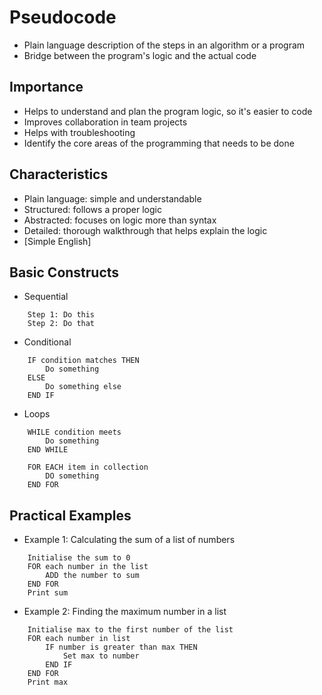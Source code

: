 # Pseudocode

- Plain language description of the steps in an algorithm or a program
- Bridge between the program's logic and the actual code

## Importance

- Helps to understand and plan the program logic, so it's easier to code
- Improves collaboration in team projects
- Helps with troubleshooting
- Identify the core areas of the programming that needs to be done

## Characteristics

- Plain language: simple and understandable
- Structured: follows a proper logic
- Abstracted: focuses on logic more than syntax
- Detailed: thorough walkthrough that helps explain the logic
- [Simple English]

## Basic Constructs

- Sequential

```
    Step 1: Do this
    Step 2: Do that
```

- Conditional

```
    IF condition matches THEN
        Do something
    ELSE
        Do something else
    END IF
```

- Loops

```
    WHILE condition meets
        Do something
    END WHILE
```

```
    FOR EACH item in collection
        DO something
    END FOR
```

## Practical Examples

- Example 1: Calculating the sum of a list of numbers

```
    Initialise the sum to 0
    FOR each number in the list
        ADD the number to sum
    END FOR
    Print sum
```

- Example 2: Finding the maximum number in a list

```
    Initialise max to the first number of the list
    FOR each number in list
        IF number is greater than max THEN
            Set max to number
        END IF
    END FOR
    Print max
```